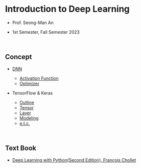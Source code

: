 # Introduction to Deep Learning

- Prof. Seong-Man An

- 1st Semester, Fall Semester 2023

</br>

## Concept

- [DNN](https://velog.io/@jayarnim/DNN)
  - [Activation Function](https://velog.io/@jayarnim/Activation-Function)
  - [Optimizer](https://velog.io/@jayarnim/Optimizer)

- TensorFlow & Keras
  - [Outline]()
  - [Tensor]()
  - [Layer]()
  - [Modeling]()
  - [e.t.c.]()

</br>

## Text Book

- [Deep Learning with Python(Second Edition), François Chollet](https://search.shopping.naver.com/book/catalog/34106017621)
